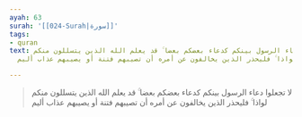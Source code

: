 ```yaml
---
ayah: 63
surah: '[[024-Surah|سورة]]'
tags:
- quran
text: لا تجعلوا دعاء الرسول بينكم كدعاء بعضكم بعضا ۚ قد يعلم الله الذين يتسللون منكم
  لواذا ۚ فليحذر الذين يخالفون عن أمره أن تصيبهم فتنة أو يصيبهم عذاب أليم

---
```

> لا تجعلوا دعاء الرسول بينكم كدعاء بعضكم بعضا ۚ قد يعلم الله الذين يتسللون منكم لواذا ۚ فليحذر الذين يخالفون عن أمره أن تصيبهم فتنة أو يصيبهم عذاب أليم
